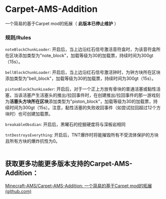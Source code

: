 # Carpet-AMS-Addition

一个简易的基于Carpet mod的拓展（ **此版本已停止维护** ）

### 规则/Rules

`noteBlockChunkLoader`: 开启后，当上边沿红石信号激活音符盒时，为该音符盒所在区块添加类型为"note_block"，加载等级为30的加载票，持续时间为300gt（15s）。

`bellBlockChunkLoader`: 开启后，当上边沿红石信号激活钟时，为钟方块所在区块添加类型为"bell_block"，加载等级为30的加载票，持续时间为300gt（15s）。

`pistonBlockChunkLoader`: 开启后，对于一个正上方放有骨块的普通活塞或黏性活塞，当该活塞产生活塞头的推出/拉回事件时，在创建推出/拉回事件的那一游戏刻为**活塞头方块所在区块**添加类型为"piston_block"，加载等级为30的加载票，持续时间为300gt（15s）。注意，黏性活塞的失败收回事件（如尝试拉回超过12个方块时）也可创建加载票。

`breakableObsdian`: 开启后，黑曜石的挖掘硬度将与深板岩相同

`tntDestroysEverything`: 开启后，TNT爆炸时将能摧毁所有不受流体保护的方块且所有方块的爆炸抗性为0。
<br>
<br>
## 获取更多功能更多版本支持的Carpet-AMS-Addition：

[Minecraft-AMS/Carpet-AMS-Addition: 一个简易的基于Carpet mod的拓展 (github.com)](https://github.com/Minecraft-AMS/Carpet-AMS-Addition)
